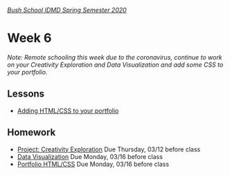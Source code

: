 [_Bush School IDMD Spring Semester 2020_](https://chandrunarayan.github.io/idmd/)

# Week 6
_Note: Remote schooling this week due to the coronavirus, continue to work on your Creativity Exploration and Data Visualization and add some CSS to your portfolio._

## Lessons
* [Adding HTML/CSS to your portfolio](https://youtu.be/ANqqQgAb4w0)

## Homework
* [Project: Creativity Exploration](../week4/homework/creativity-exploration.md) Due Thursday, 03/12  before class
* [Data Visualization](../week5/homework/data-visualization.md) Due Monday, 03/16 before class
* [Portfolio HTML/CSS](homework/portfolio-html-css.md) Due Monday, 03/16 before class